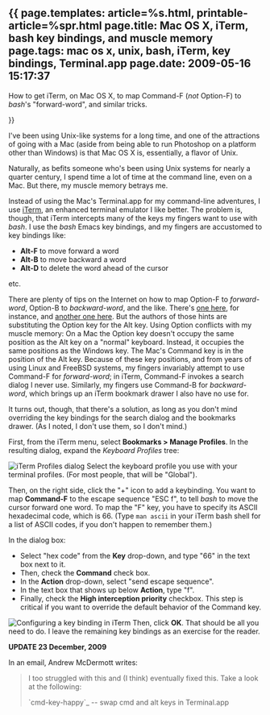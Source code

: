 {{
page.templates: article=%s.html, printable-article=%spr.html
page.title: Mac OS X, iTerm, bash key bindings, and muscle memory
page.tags: mac os x, unix, bash, iTerm, key bindings, Terminal.app
page.date: 2009-05-16 15:17:37
---
How to get iTerm, on Mac OS X, to map Command-F (*not* Option-F) to
*bash*'s "forward-word", and similar tricks.





}}

I've been using Unix-like systems for a long time, and one of the
attractions of going with a Mac (aside from being able to run
Photoshop on a platform other than Windows) is that Mac OS X is,
essentially, a flavor of Unix.

Naturally, as befits someone who's been using Unix systems for
nearly a quarter century, I spend time a lot of time at the command
line, even on a Mac. But there, my muscle memory betrays me.

Instead of using the Mac's Terminal.app for my command-line
adventures, I use [iTerm][], an
enhanced terminal emulator I like better. The problem is, though,
that iTerm intercepts many of the keys my fingers want to use with
*bash*. I use the *bash* Emacs key bindings, and my fingers are
accustomed to key bindings like:

-   **Alt-F** to move forward a word
-   **Alt-B** to move backward a word
-   **Alt-D** to delete the word ahead of the cursor

etc.

There are plenty of tips on the Internet on how to map Option-F to
*forward-word*, Option-B to *backward-word*, and the like. There's
[one here][],
for instance, and
[another one here][].
But the authors of those hints are substituting the Option key for
the Alt key. Using Option conflicts with my muscle memory: On a Mac
the Option key doesn't occupy the same position as the Alt key on a
"normal" keyboard. Instead, it occupies the same positions as the
Windows key. The Mac's Command key is in the position of the Alt
key. Because of these key positions, and from years of using Linux
and FreeBSD systems, my fingers invariably attempt to use Command-F
for *forward-word*; in iTerm, Command-F invokes a search dialog I
never use. Similarly, my fingers use Command-B for *backward-word*,
which brings up an iTerm bookmark drawer I also have no use for.

It turns out, though, that there's a solution, as long as you don't
mind overriding the key bindings for the search dialog and the
bookmarks drawer. (As I noted, I don't use them, so I don't mind.)

First, from the iTerm menu, select
**Bookmarks &gt; Manage Profiles**. In the resulting dialog, expand
the *Keyboard Profiles* tree:

![iTerm Profiles dialog][]
Select the keyboard profile you use with your terminal profiles.
(For most people, that will be "Global").

Then, on the right side, click the "+" icon to add a keybinding.
You want to map **Command-F** to the escape sequence "ESC f", to
tell *bash* to move the cursor forward one word. To map the "F"
key, you have to specify its ASCII hexadecimal code, which is 66.
(Type `man ascii` in your iTerm bash shell for a list of ASCII
codes, if you don't happen to remember them.)

In the dialog box:

-   Select "hex code" from the **Key** drop-down, and type "66" in
    the text box next to it.
-   Then, check the **Command** check box.
-   In the **Action** drop-down, select "send escape sequence".
-   In the text box that shows up below **Action**, type "f".
-   Finally, check the **High interception priority** checkbox.
    This step is critical if you want to override the default behavior
    of the Command key.

![Configuring a key binding in iTerm][]
Then, click **OK**. That should be all you need to do. I leave the
remaining key bindings as an exercise for the reader.

**UPDATE 23 December, 2009**

In an email, Andrew McDermott writes:

> I too struggled with this and (I think) eventually fixed this. Take
> a look at the following:
> 
> \`cmd-key-happy\`\_ -- swap cmd and alt keys in Terminal.app




[iTerm]: http://iterm.sourceforge.net/
[one here]: http://ninjamonkeys.co.za/forum/index.php?topic=598
[another one here]: http://splatteredbits.com/tips/move-from-word-to-word-in-iterm
[iTerm Profiles dialog]: /static/iTerm-profiles-dialog.png "iTerm Profiles dialog"
[Configuring a key binding in iTerm]: /static/iTerm-keybinding.png "Configuring a key binding in iTerm"
